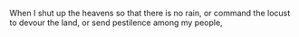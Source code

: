 When I shut up the heavens so that there is no rain, or command the locust to devour the land, or send pestilence among my people,
